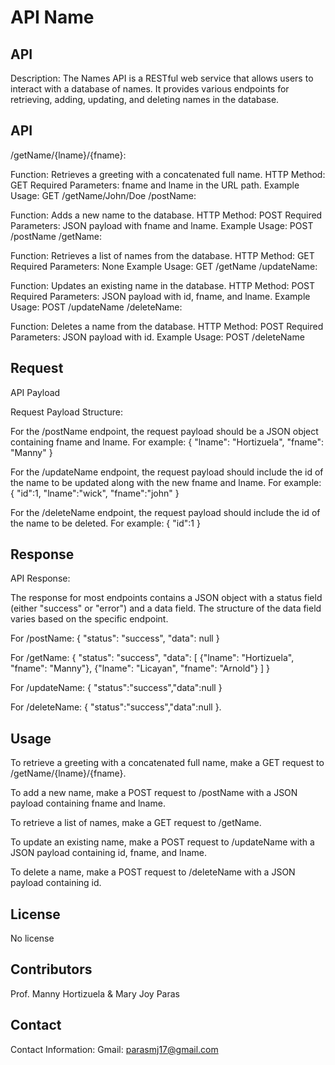 # API Name





 


## API
Description:
The Names API is a RESTful web service that allows users to interact with a database of names. It provides various endpoints for retrieving, adding, updating, and deleting names in the database.


 


## API
/getName/{lname}/{fname}:

Function: Retrieves a greeting with a concatenated full name.
HTTP Method: GET
Required Parameters: fname and lname in the URL path.
Example Usage: GET /getName/John/Doe
/postName:

Function: Adds a new name to the database.
HTTP Method: POST
Required Parameters: JSON payload with fname and lname.
Example Usage: POST /postName
/getName:

Function: Retrieves a list of names from the database.
HTTP Method: GET
Required Parameters: None
Example Usage: GET /getName
/updateName:

Function: Updates an existing name in the database.
HTTP Method: POST
Required Parameters: JSON payload with id, fname, and lname.
Example Usage: POST /updateName
/deleteName:

Function: Deletes a name from the database.
HTTP Method: POST
Required Parameters: JSON payload with id.
Example Usage: POST /deleteName

 


## Request
API Payload

Request Payload Structure:

For the /postName endpoint, the request payload should be a JSON object containing fname and lname. 
For example:
{
    "lname": "Hortizuela",
    "fname": "Manny"
}

For the /updateName endpoint, the request payload should include the id of the name to be updated along with the new fname and lname.
For example:
{
  "id":1,
  "lname":"wick",
   "fname":"john"
}

For the /deleteName endpoint, the request payload should include the id of the name to be deleted.
For example:
{
  "id":1
}



 


## Response

API Response:

The response for most endpoints contains a JSON object with a status field (either "success" or "error") and a data field. The structure of the data field varies based on the specific endpoint.

For /postName:
{
    "status": "success",
    "data": null
}

For /getName:
{
    "status": "success",
    "data": [
        {"lname": "Hortizuela", "fname": "Manny"},
        {"lname": "Licayan", "fname": "Arnold"}
    ]
}


For /updateName:
{
         "status":"success","data":null
}

For /deleteName:
{
         "status":"success","data":null
}.


 


## Usage


To retrieve a greeting with a concatenated full name, make a GET request to /getName/{lname}/{fname}.

To add a new name, make a POST request to /postName with a JSON payload containing fname and lname.

To retrieve a list of names, make a GET request to /getName.

To update an existing name, make a POST request to /updateName with a JSON payload containing id, fname, and lname.

To delete a name, make a POST request to /deleteName with a JSON payload containing id.


 


## License
No license




 


## Contributors


Prof. Manny Hortizuela & Mary Joy Paras


 


## Contact
Contact Information:
Gmail: parasmj17@gmail.com
